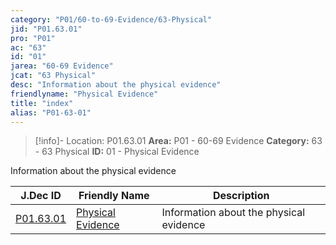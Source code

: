```yaml
---
category: "P01/60-to-69-Evidence/63-Physical"
jid: "P01.63.01"
pro: "P01"
ac: "63"
id: "01"
jarea: "60-69 Evidence"
jcat: "63 Physical"
desc: "Information about the physical evidence"
friendlyname: "Physical Evidence"
title: "index"
alias: "P01-63-01"
---
```

>[!info]- Location: P01.63.01
>**Area:** P01 - 60-69 Evidence
>**Category:** 63 - 63 Physical
>**ID:** 01 - Physical Evidence

Information about the physical evidence

| J.Dec ID                                                                         | Friendly Name                                                                            | Description                             |
| -------------------------------------------------------------------------------- | ---------------------------------------------------------------------------------------- | --------------------------------------- |
| [P01.63.01](index.md) | [Physical Evidence](index.md) | Information about the physical evidence |

